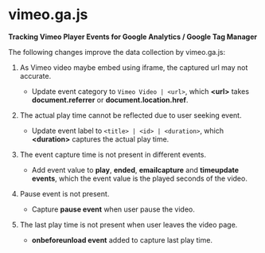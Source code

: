 # vimeo.ga.js

**Tracking Vimeo Player Events for Google Analytics / Google Tag Manager**

The following changes improve the data collection by vimeo.ga.js:

1. As Vimeo video maybe embed using iframe, the captured url may not accurate.
   - Update event category to ``Vimeo Video | <url>``, which **\<url\>** takes **document.referrer** or **document.location.href**.

2. The actual play time cannot be reflected due to user seeking event.
   - Update event label to ``<title> | <id> | <duration>``, which **\<duration\>** captures the actual play time. 

3. The event capture time is not present in different events.
   - Add event value to **play**, **ended**, **emailcapture** and **timeupdate events**, which the event value is the played seconds of the video.

4. Pause event is not present.
   - Capture **pause event** when user pause the video.

5. The last play time is not present when user leaves the video page.
   - **onbeforeunload event** added to capture last play time.
